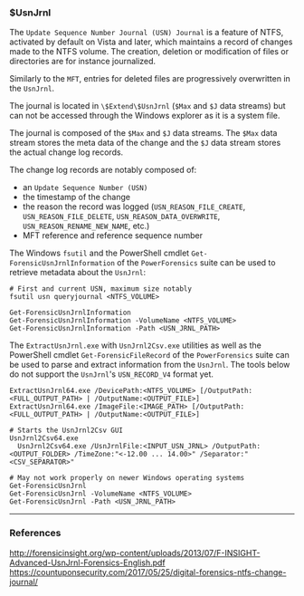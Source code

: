 ### $UsnJrnl

The `Update Sequence Number Journal (USN) Journal` is a feature of NTFS,
activated by default on Vista and later, which maintains a record of changes
made to the NTFS volume. The creation, deletion or modification of files or
directories are for instance journalized.

Similarly to the `MFT`, entries for deleted files are progressively overwritten
in the `UsnJrnl`.

The journal is located in `\$Extend\$UsnJrnl` (`$Max` and `$J` data streams)
but can not be accessed through the Windows explorer as it is a system file.

The journal is composed of the `$Max` and `$J` data streams. The `$Max` data
stream stores the meta data of the change and the `$J` data stream stores the
actual change log records.

The change log records are notably composed of:
  - an `Update Sequence Number (USN)`
  - the timestamp of the change
  - the reason the record was logged (`USN_REASON_FILE_CREATE`,
    `USN_REASON_FILE_DELETE`, `USN_REASON_DATA_OVERWRITE`,
    `USN_REASON_RENAME_NEW_NAME`, etc.)
  - MFT reference and reference sequence number

The Windows `fsutil` and the PowerShell cmdlet `Get-ForensicUsnJrnlInformation`
of the `PowerForensics` suite can be used to retrieve metadata about the
`UsnJrnl`:

```
# First and current USN, maximum size notably
fsutil usn queryjournal <NTFS_VOLUME>

Get-ForensicUsnJrnlInformation
Get-ForensicUsnJrnlInformation -VolumeName <NTFS_VOLUME>
Get-ForensicUsnJrnlInformation -Path <USN_JRNL_PATH>
```

The `ExtractUsnJrnl.exe` with `UsnJrnl2Csv.exe` utilities as well as the
PowerShell cmdlet `Get-ForensicFileRecord` of the `PowerForensics` suite can be
used to parse and extract information from the `UsnJrnl`. The tools below do
not support the `UsnJrnl`'s `USN_RECORD_V4` format yet.

```
ExtractUsnJrnl64.exe /DevicePath:<NTFS_VOLUME> [/OutputPath:<FULL_OUTPUT_PATH> | /OutputName:<OUTPUT_FILE>]
ExtractUsnJrnl64.exe /ImageFile:<IMAGE_PATH> [/OutputPath:<FULL_OUTPUT_PATH> | /OutputName:<OUTPUT_FILE>]

# Starts the UsnJrnl2Csv GUI
UsnJrnl2Csv64.exe
  UsnJrnl2Csv64.exe /UsnJrnlFile:<INPUT_USN_JRNL> /OutputPath:<OUTPUT_FOLDER> /TimeZone:"<-12.00 ... 14.00>" /Separator:"<CSV_SEPARATOR>"

# May not work properly on newer Windows operating systems
Get-ForensicUsnJrnl
Get-ForensicUsnJrnl -VolumeName <NTFS_VOLUME>
Get-ForensicUsnJrnl -Path <USN_JRNL_PATH>
```

--------------------------------------------------------------------------------

### References

http://forensicinsight.org/wp-content/uploads/2013/07/F-INSIGHT-Advanced-UsnJrnl-Forensics-English.pdf
https://countuponsecurity.com/2017/05/25/digital-forensics-ntfs-change-journal/
